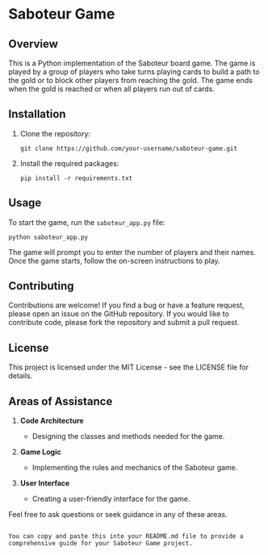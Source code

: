 # Saboteur Game

## Overview
This is a Python implementation of the Saboteur board game. The game is played by a group of players who take turns playing cards to build a path to the gold or to block other players from reaching the gold. The game ends when the gold is reached or when all players run out of cards.

## Installation
1. Clone the repository: 
   ```
   git clone https://github.com/your-username/saboteur-game.git
   ```
2. Install the required packages: 
   ```
   pip install -r requirements.txt
   ```

## Usage
To start the game, run the `saboteur_app.py` file:
```
python saboteur_app.py
```
The game will prompt you to enter the number of players and their names. Once the game starts, follow the on-screen instructions to play.

## Contributing
Contributions are welcome! If you find a bug or have a feature request, please open an issue on the GitHub repository. If you would like to contribute code, please fork the repository and submit a pull request.

## License
This project is licensed under the MIT License - see the LICENSE file for details.

## Areas of Assistance

1. **Code Architecture**
   - Designing the classes and methods needed for the game.
  
2. **Game Logic**
   - Implementing the rules and mechanics of the Saboteur game.

3. **User Interface**
   - Creating a user-friendly interface for the game.

Feel free to ask questions or seek guidance in any of these areas.
```

You can copy and paste this into your README.md file to provide a comprehensive guide for your Saboteur Game project.
